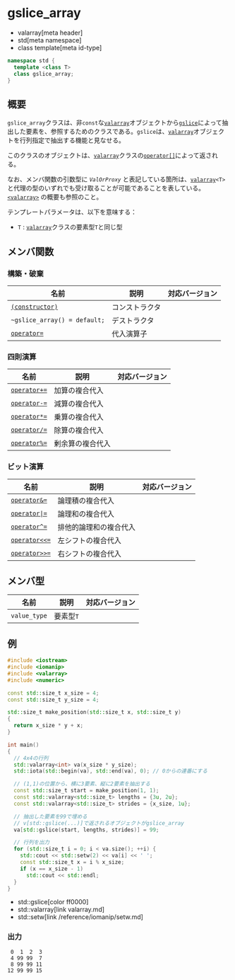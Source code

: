 # gslice_array
* valarray[meta header]
* std[meta namespace]
* class template[meta id-type]

```cpp
namespace std {
  template <class T>
  class gslice_array;
}
```

## 概要
`gslice_array`クラスは、非`const`な[`valarray`](valarray.md)オブジェクトから[`gslice`](gslice.md)によって抽出した要素を、参照するためのクラスである。`gslice`は、[`valarray`](valarray.md)オブジェクトを行列指定で抽出する機能と見なせる。

このクラスのオブジェクトは、[`valarray`](valarray.md)クラスの[`operator[]`](valarray/op_at.md)によって返される。

なお、メンバ関数の引数型に *`ValOrProxy`* と表記している箇所は、[`valarray`](valarray.md)`<T>` と代理の型のいずれでも受け取ることが可能であることを表している。  
[`<valarray>`](../valarray.md) の概要も参照のこと。

テンプレートパラメータは、以下を意味する：

- `T` : [`valarray`](valarray.md)クラスの要素型`T`と同じ型


## メンバ関数
### 構築・破棄

| 名前 | 説明 | 対応バージョン |
|-------------------------------------------------|----------------|----------------|
| [`(constructor)`](gslice_array/op_constructor.md) | コンストラクタ | |
| `~gslice_array() = default;`                     | デストラクタ   | |
| [`operator=`](gslice_array/op_assign.md)       | 代入演算子     | |


### 四則演算

| 名前 | 説明 | 対応バージョン |
|-----------------------------------------------------|------------------|-------|
| [`operator+=`](gslice_array/op_plus_assign.md)     | 加算の複合代入   | |
| [`operator-=`](gslice_array/op_minus_assign.md)    | 減算の複合代入   | |
| [`operator*=`](gslice_array/op_multiply_assign.md) | 乗算の複合代入   | |
| [`operator/=`](gslice_array/op_divide_assign.md)   | 除算の複合代入   | |
| [`operator%=`](gslice_array/op_modulo_assign.md)   | 剰余算の複合代入 | |


### ビット演算

| 名前 | 説明 | 対応バージョン |
|---------------------------------------------------------------|------------------------|-------|
| [`operator&=`](gslice_array/op_and_assign.md)                | 論理積の複合代入       | |
| [<code>operator&#x7C;=</code>](gslice_array/op_or_assign.md) | 論理和の複合代入       | |
| [`operator^=`](gslice_array/op_xor_assign.md)                | 排他的論理和の複合代入 | |
| [`operator<<=`](gslice_array/op_left_shift_assign.md)        | 左シフトの複合代入     | |
| [`operator>>=`](gslice_array/op_right_shift_assign.md)       | 右シフトの複合代入     | |


## メンバ型

| 名前         | 説明      | 対応バージョン |
|--------------|-----------|----------------|
| `value_type` | 要素型`T` | |


## 例
```cpp example
#include <iostream>
#include <iomanip>
#include <valarray>
#include <numeric>

const std::size_t x_size = 4;
const std::size_t y_size = 4;

std::size_t make_position(std::size_t x, std::size_t y)
{
  return x_size * y + x;
}

int main()
{
  // 4x4の行列
  std::valarray<int> va(x_size * y_size);
  std::iota(std::begin(va), std::end(va), 0); // 0からの連番にする

  // (1,1)の位置から、横に3要素、縦に2要素を抽出する
  const std::size_t start = make_position(1, 1);
  const std::valarray<std::size_t> lengths = {3u, 2u};
  const std::valarray<std::size_t> strides = {x_size, 1u};

  // 抽出した要素を99で埋める
  // v[std::gslice(...)]で返されるオブジェクトがgslice_array
  va[std::gslice(start, lengths, strides)] = 99;

  // 行列を出力
  for (std::size_t i = 0; i < va.size(); ++i) {
    std::cout << std::setw(2) << va[i] << ' ';
    const std::size_t x = i % x_size;
    if (x == x_size - 1)
      std::cout << std::endl;
  }
}
```
* std::gslice[color ff0000]
* std::valarray[link valarray.md]
* std::setw[link /reference/iomanip/setw.md]

### 出力
```
 0  1  2  3 
 4 99 99  7 
 8 99 99 11 
12 99 99 15 
```


